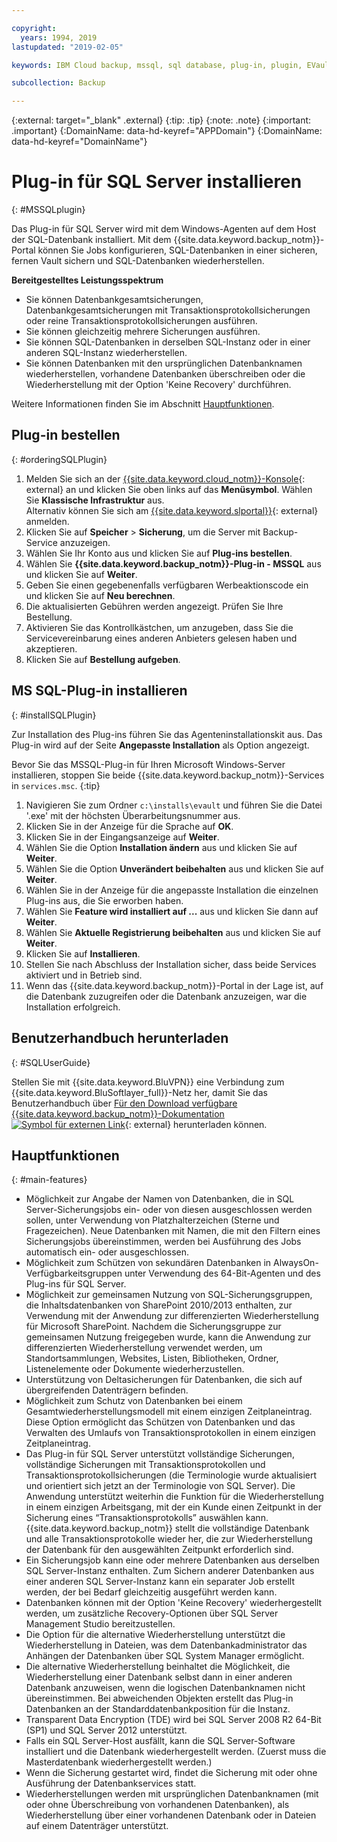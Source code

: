 ```yaml
---

copyright:
  years: 1994, 2019
lastupdated: "2019-02-05"

keywords: IBM Cloud backup, mssql, sql database, plug-in, plugin, EVault, Carbonite, restore SQL

subcollection: Backup

---
```

{:external: target="_blank" .external}
{:tip: .tip}
{:note: .note}
{:important: .important}
{:DomainName: data-hd-keyref="APPDomain"}
{:DomainName: data-hd-keyref="DomainName"}

# Plug-in für SQL Server installieren
{: #MSSQLplugin}

Das Plug-in für SQL Server wird mit dem Windows-Agenten auf dem Host der SQL-Datenbank installiert. Mit dem {{site.data.keyword.backup_notm}}-Portal können Sie Jobs konfigurieren, SQL-Datenbanken in einer sicheren, fernen Vault sichern und SQL-Datenbanken wiederherstellen.

**Bereitgestelltes Leistungsspektrum**

- Sie können Datenbankgesamtsicherungen, Datenbankgesamtsicherungen mit Transaktionsprotokollsicherungen oder reine Transaktionsprotokollsicherungen ausführen.
- Sie können gleichzeitig mehrere Sicherungen ausführen.
- Sie können SQL-Datenbanken in derselben SQL-Instanz oder in einer anderen SQL-Instanz wiederherstellen.
- Sie können Datenbanken mit den ursprünglichen Datenbanknamen wiederherstellen, vorhandene Datenbanken überschreiben oder die Wiederherstellung mit der Option 'Keine Recovery' durchführen.

Weitere Informationen finden Sie im Abschnitt [Hauptfunktionen](#main-features).

## Plug-in bestellen
{: #orderingSQLPlugin}

1. Melden Sie sich an der [{{site.data.keyword.cloud_notm}}-Konsole](https://{DomainName}){: external} an und klicken Sie oben links auf das **Menüsymbol**. Wählen Sie **Klassische Infrastruktur** aus. <br/>
   Alternativ können Sie sich am [{{site.data.keyword.slportal}}](https://control.softlayer.com/){: external} anmelden.
2. Klicken Sie auf **Speicher** > **Sicherung**, um die Server mit Backup-Service anzuzeigen.
3. Wählen Sie Ihr Konto aus und klicken Sie auf **Plug-ins bestellen**.
4. Wählen Sie **{{site.data.keyword.backup_notm}}-Plug-in - MSSQL** aus und klicken Sie auf **Weiter**.
5. Geben Sie einen gegebenenfalls verfügbaren Werbeaktionscode ein und klicken Sie auf **Neu berechnen**.
6. Die aktualisierten Gebühren werden angezeigt. Prüfen Sie Ihre Bestellung.
7. Aktivieren Sie das Kontrollkästchen, um anzugeben, dass Sie die Servicevereinbarung eines anderen Anbieters gelesen haben und akzeptieren.
8. Klicken Sie auf **Bestellung aufgeben**.

## MS SQL-Plug-in installieren
{: #installSQLPlugin}

Zur Installation des Plug-ins führen Sie das Agenteninstallationskit aus. Das Plug-in wird auf der Seite **Angepasste Installation** als Option angezeigt.

Bevor Sie das MSSQL-Plug-in für Ihren Microsoft Windows-Server installieren, stoppen Sie beide {{site.data.keyword.backup_notm}}-Services in `services.msc`.
{:tip}

1. Navigieren Sie zum Ordner `c:\installs\evault` und führen Sie die Datei '.exe' mit der höchsten Überarbeitungsnummer aus.
2. Klicken Sie in der Anzeige für die Sprache auf **OK**.
3. Klicken Sie in der Eingangsanzeige auf **Weiter**.
4. Wählen Sie die Option **Installation ändern** aus und klicken Sie auf **Weiter**.
5. Wählen Sie die Option **Unverändert beibehalten** aus und klicken Sie auf **Weiter**.
6. Wählen Sie in der Anzeige für die angepasste Installation die einzelnen Plug-ins aus, die Sie erworben haben.
7. Wählen Sie **Feature wird installiert auf ...** aus und klicken Sie dann auf **Weiter**.
8. Wählen Sie **Aktuelle Registrierung beibehalten** aus und klicken Sie auf **Weiter**.
9. Klicken Sie auf **Installieren**.
10. Stellen Sie nach Abschluss der Installation sicher, dass beide Services aktiviert und in Betrieb sind.
11. Wenn das {{site.data.keyword.backup_notm}}-Portal in der Lage ist, auf die Datenbank zuzugreifen oder die Datenbank anzuzeigen, war die Installation erfolgreich.

## Benutzerhandbuch herunterladen
{: #SQLUserGuide}

Stellen Sie mit {{site.data.keyword.BluVPN}} eine Verbindung zum {{site.data.keyword.BluSoftlayer_full}}-Netz her, damit Sie das Benutzerhandbuch über [Für den Download verfügbare {{site.data.keyword.backup_notm}}-Dokumentation![Symbol für externen Link](../../icons/launch-glyph.svg "Symbol für externen Link")](http://downloads.service.softlayer.com/evault/Documentation/){: external} herunterladen können.

## Hauptfunktionen
{: #main-features}

- Möglichkeit zur Angabe der Namen von Datenbanken, die in SQL Server-Sicherungsjobs ein- oder von diesen ausgeschlossen werden sollen, unter Verwendung von Platzhalterzeichen (Sterne und Fragezeichen). Neue Datenbanken mit Namen, die mit den Filtern eines Sicherungsjobs übereinstimmen, werden bei Ausführung des Jobs automatisch ein- oder ausgeschlossen.
- Möglichkeit zum Schützen von sekundären Datenbanken in AlwaysOn-Verfügbarkeitsgruppen unter Verwendung des 64-Bit-Agenten und des Plug-ins für SQL Server.
- Möglichkeit zur gemeinsamen Nutzung von SQL-Sicherungsgruppen, die Inhaltsdatenbanken von SharePoint 2010/2013 enthalten, zur Verwendung mit der Anwendung zur differenzierten Wiederherstellung für Microsoft SharePoint. Nachdem die Sicherungsgruppe zur gemeinsamen Nutzung freigegeben wurde, kann die Anwendung zur differenzierten Wiederherstellung verwendet werden, um Standortsammlungen, Websites, Listen, Bibliotheken, Ordner, Listenelemente oder Dokumente wiederherzustellen.
- Unterstützung von Deltasicherungen für Datenbanken, die sich auf übergreifenden Datenträgern befinden.
- Möglichkeit zum Schutz von Datenbanken bei einem Gesamtwiederherstellungsmodell mit einem einzigen Zeitplaneintrag. Diese Option ermöglicht das Schützen von Datenbanken und das Verwalten des Umlaufs von Transaktionsprotokollen in einem einzigen Zeitplaneintrag.
- Das Plug-in für SQL Server unterstützt vollständige Sicherungen, vollständige Sicherungen mit Transaktionsprotokollen und Transaktionsprotokollsicherungen (die Terminologie wurde aktualisiert und orientiert sich jetzt an der Terminologie von SQL Server). Die Anwendung unterstützt weiterhin die Funktion für die Wiederherstellung in einem einzigen Arbeitsgang, mit der ein Kunde einen Zeitpunkt in der Sicherung eines “Transaktionsprotokolls” auswählen kann. {{site.data.keyword.backup_notm}} stellt die vollständige Datenbank und alle Transaktionsprotokolle wieder her, die zur Wiederherstellung der Datenbank für den ausgewählten Zeitpunkt erforderlich sind.
- Ein Sicherungsjob kann eine oder mehrere Datenbanken aus derselben SQL Server-Instanz enthalten. Zum Sichern anderer Datenbanken aus einer anderen SQL Server-Instanz kann ein separater Job erstellt werden, der bei Bedarf gleichzeitig ausgeführt werden kann.
- Datenbanken können mit der Option 'Keine Recovery' wiederhergestellt werden, um zusätzliche Recovery-Optionen über SQL Server Management Studio bereitzustellen.
- Die Option für die alternative Wiederherstellung unterstützt die Wiederherstellung in Dateien, was dem Datenbankadministrator das Anhängen der Datenbanken über SQL System Manager ermöglicht.
- Die alternative Wiederherstellung beinhaltet die Möglichkeit, die Wiederherstellung einer Datenbank selbst dann in einer anderen Datenbank anzuweisen, wenn die logischen Datenbanknamen nicht übereinstimmen. Bei abweichenden Objekten erstellt das Plug-in Datenbanken an der Standarddatenbankposition für die Instanz.
- Transparent Data Encryption (TDE) wird bei SQL Server 2008 R2 64-Bit (SP1) und SQL Server 2012 unterstützt.
- Falls ein SQL Server-Host ausfällt, kann die SQL Server-Software installiert und die Datenbank wiederhergestellt werden. (Zuerst muss die Masterdatenbank wiederhergestellt werden.)
- Wenn die Sicherung gestartet wird, findet die Sicherung mit oder ohne Ausführung der Datenbankservices statt.
- Wiederherstellungen werden mit ursprünglichen Datenbanknamen (mit oder ohne Überschreibung von vorhandenen Datenbanken), als Wiederherstellung über einer vorhandenen Datenbank oder in Dateien auf einem Datenträger unterstützt.
